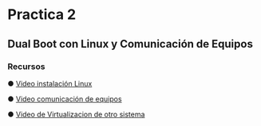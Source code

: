 # Practica 2
## Dual Boot con Linux y Comunicación de Equipos
### Recursos

&#9679; [Video instalación Linux](https://drive.google.com/file/d/1sPF2cFoC4IofY3SvDqV_XwoCIu9VJiTd/view?usp=sharing)

&#9679; [Video comunicación de equipos](https://vimeo.com/994913504?share=copy)

&#9679; [Video de Virtualizacion de otro sistema](https://drive.google.com/file/d/1mlEaukJ3hcexZnC3ICjgsqysAhwISkq0/view?usp=sharing)
